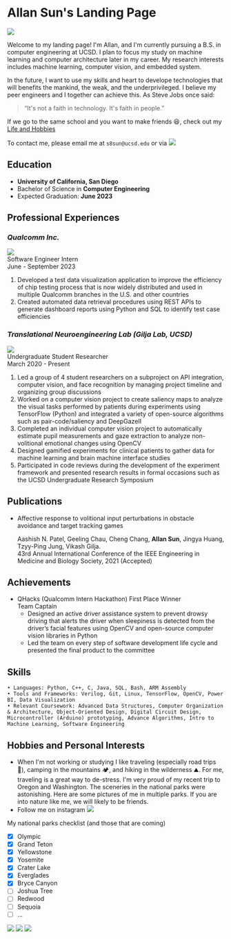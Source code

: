 # Allan Sun's Landing Page

<!-- profile pic -->
![](assets/../assets/profile.jpg)

Welcome to my landing page! I'm Allan, and I'm currently pursuing a B.S. in computer engineering at UCSD. I plan to focus my study on machine learning and computer architecture later in my career. My research interests includes machine learning, computer vision, and embedded system.

In the future, I want to use my skills and heart to develope technologies that will benefits the mankind, the weak, and the underprivileged. I believe my peer engineers and I together can achieve this. As Steve Jobs once said:
>“It's not a faith in technology. It's faith in people.”

If we go to the same school and you want to make friends 😆, check out my [Life and Hobbies](#hobbies-and-personal-interests)


<!-- ![](https://via.placeholder.com/15/1589F0/000000?text=+) To contact me, please email me at s8sun@ucsd.edu or via [LinkedIn](https://www.linkedin.com/in/allan-sun-55164b1a4/) -->

To contact me, please email me at `s8sun@ucsd.edu` or via
[<img src="assets/linkedIn_logo.png">](https://www.linkedin.com/in/allan-sun-55164b1a4/)
## Education
- **University of California, San Diego**
- Bachelor of Science in **Computer Engineering**
- Expected Graduation: **June 2023**


## Professional Experiences
### *Qualcomm Inc.*
![](assets/../assets/QCOM.jpg)\
Software Engineer Intern\
June - September 2023
1. Developed a test data visualization application to improve the efficiency of chip testing process that is now widely distributed and used in multiple Qualcomm branches in the U.S. and other countries
2. Created automated data retrieval procedures using REST APIs to generate dashboard reports using Python and SQL to identify
test case efficiencies

### *Translational Neuroengineering Lab (Gilja Lab, UCSD)*
![](assets/../assets/TNEL.jpg)\
Undergraduate Student Researcher\
March 2020 - Present
1. Led a group of 4 student researchers on a subproject on API integration, computer vision, and face recognition by managing 
project timeline and organizing group discussions
2. Worked on a computer vision project to create saliency maps to analyze the visual tasks performed by patients during 
experiments using TensorFlow (Python) and integrated a variety of open-source algorithms such as pair-code/saliency and
DeepGazeII
3. Completed an individual computer vision project to automatically estimate pupil measurements and gaze extraction to analyze
non-volitional emotional changes using OpenCV
4. Designed gamified experiments for clinical patients to gather data for machine learning and brain machine interface studies
5. Participated in code reviews during the development of the experiment framework and presented research results in formal occasions such as the UCSD Undergraduate Research Symposium


## Publications
- Affective response to volitional input perturbations in obstacle avoidance and target tracking games
  
    Aashish N. Patel, Geeling Chau, Cheng Chang, **Allan Sun**, Jingya Huang, Tzyy-Ping Jung, Vikash Gilja.\
    43rd Annual International Conference of the IEEE Engineering in Medicine and Biology Society, 2021 (Accepted)
## Achievements

- QHacks (Qualcomm Intern Hackathon) First Place Winner\
    Team Captain
    - Designed an active driver assistance system to prevent drowsy driving that alerts the driver when sleepiness is detected from the driver’s facial features using OpenCV and open-source computer vision libraries in Python
    - Led the team on every step of software development life cycle and presented the final product to the committee

## Skills

```
• Languages: Python, C++, C, Java, SQL, Bash, ARM Assembly
• Tools and Frameworks: Verilog, Git, Linux, TensorFlow, OpenCV, Power BI, Data Visualization
• Relevant Coursework: Advanced Data Structures, Computer Organization & Architecture, Object-Oriented Design, Digital Circuit Design, 
Microcontroller (Arduino) prototyping, Advance Algorithms, Intro to Machine Learning, Software Engineering
```

## Hobbies and Personal Interests
- When I'm not working or studying I like traveling (especially road trips 🚗), camping in the mountains 🏕️, and hiking in the wilderness ⛰️. For me, traveling is a great way to de-stress. I'm very proud of my recent trip to Oregon and Washington. The sceneries in the national parks were astonishing. Here are some pictures of me in multiple parks. If you are into nature like me, we will likely to be friends.
- Follow me on instagram [<img src="assets/ig_logo.jpg">](https://www.instagram.com/allancrapblah/)

 My national parks checklist (and those that are coming)
- [x] Olympic
- [x] Grand Teton
- [x] Yellowstone
- [x] Yosemite
- [x] Crater Lake
- [x] Everglades
- [x] Bryce Canyon
- [ ] Joshua Tree
- [ ] Redwood
- [ ] Sequoia
- [ ] ... 

![](assets/crater_lake.jpg)
![](assets/olympic.jpg)
![](assets/yosemite.jpg)




